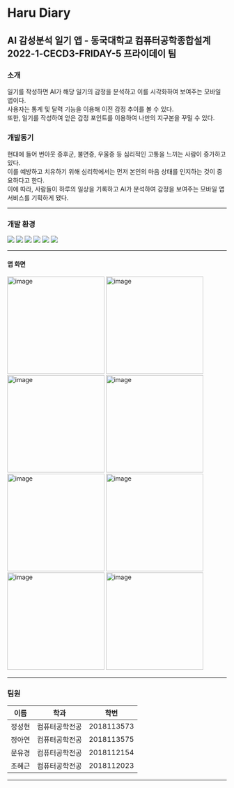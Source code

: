 # Haru Diary

## AI 감성분석 일기 앱 - 동국대학교 컴퓨터공학종합설계 2022-1-CECD3-FRIDAY-5 프라이데이 팀

### 소개
일기를 작성하면 AI가 해당 일기의 감정을 분석하고 이를 시각화하여 보여주는 모바일 앱이다. <br/>
사용자는 통계 및 달력 기능을 이용해 이전 감정 추이를 볼 수 있다. <br/>
또한, 일기를 작성하여 얻은 감정 포인트를 이용하여 나만의 지구본을 꾸밀 수 있다. <br/>

### 개발동기
현대에 들어 번아웃 증후군, 불면증, 우울증 등 심리적인 고통을 느끼는 사람이 증가하고 있다. <br/>
이를 예방하고 치유하기 위해 심리학에서는 먼저 본인의 마음 상태를 인지하는 것이 중요하다고 한다. <br/>
이에 따라, 사람들이 하루의 일상을 기록하고 AI가 분석하여 감정을 보여주는 모바일 앱 서비스를 기획하게 됐다. <br/>

----------------------------
### 개발 환경
<p>
  <img src = "https://img.shields.io/badge/Python-3776AB?style=for-the-badge&logo=Python&logoColor=white">
  <img src = "https://img.shields.io/badge/Flask-000000?style=for-the-badge&logo=Flask&logoColor=white">
  <img src = "https://img.shields.io/badge/Pytorch-EE4C2C?style=for-the-badge&logo=Pytorch&logoColor=white">
  
  <img src = "https://img.shields.io/badge/Spring-6DB33F?style=for-the-badge&logo=Spring&logoColor=white">
  <img src = "https://img.shields.io/badge/MySQL-4479A1?style=for-the-badge&logo=MySQL&logoColor=white">
  <img src = "https://img.shields.io/badge/Unity-FFFFFF?style=for-the-badge&logo=Unity&logoColor=black">
</p>

----------------------------

#### 앱 화면

<img width="223" alt="image" src="https://github.com/CSID-DGU/2022-1-CECD3-FRIDAY-5/assets/76807684/fd014db9-8dc0-4b72-9ec2-cc2a2a8e5ee3">
<img width="223" alt="image" src="https://github.com/CSID-DGU/2022-1-CECD3-FRIDAY-5/assets/76807684/78143dfe-d373-4a68-997e-2f76bca1af87">
<img width="223" alt="image" src="https://github.com/CSID-DGU/2022-1-CECD3-FRIDAY-5/assets/76807684/9d7a5304-fb15-43e0-a7ca-ac7d9d56cf10">
<img width="223" alt="image" src="https://github.com/CSID-DGU/2022-1-CECD3-FRIDAY-5/assets/76807684/174c18c4-044e-4a2d-a14e-b82f1ec60860">
<img width="223" alt="image" src="https://github.com/CSID-DGU/2022-1-CECD3-FRIDAY-5/assets/76807684/5fd70fd7-0cd5-4adf-984a-67da3acac184">
<img width="223" alt="image" src="https://github.com/CSID-DGU/2022-1-CECD3-FRIDAY-5/assets/76807684/b7268878-9bb7-49ae-b183-fabb91bacfa4">
<img width="223" alt="image" src="https://github.com/CSID-DGU/2022-1-CECD3-FRIDAY-5/assets/76807684/2b72fe42-baef-4427-aabb-14a806771088">
<img width="223" alt="image" src="https://github.com/CSID-DGU/2022-1-CECD3-FRIDAY-5/assets/76807684/d10ec0ae-ab1f-4306-a0ce-9b6ae960e86e">

----------------------------

### 팀원
|이름|학과|학번|
|---|---|---|
|정성현|컴퓨터공학전공|2018113573|
|정아연|컴퓨터공학전공|2018113575|
|문유경|컴퓨터공학전공|2018112154|
|조혜근|컴퓨터공학전공|2018112023|

----------------------------
